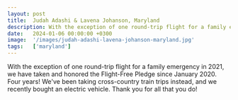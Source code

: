 ```yaml
---
layout: post
title:  Judah Adashi & Lavena Johanson, Maryland
description: With the exception of one round-trip flight for a family emergency in 2021, we have taken and honored the Flight-Free Pledge since January 2020. Four ...
date:   2024-01-06 00:00:00 +0300
image:  '/images/judah-adashi-lavena-johanson-maryland.jpg'
tags:   ['maryland']
---
```

With the exception of one round-trip flight for a family emergency in 2021, we have taken and honored the Flight-Free Pledge since January 2020. Four years! We've been taking cross-country train trips instead, and we recently bought an electric vehicle. Thank you for all that you do!

